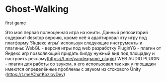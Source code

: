 # Ghost-Walking
first game

Это моя первая полноценная игра на юнити.
Данный репозиторий содержит desctop версию, кроме неё я адаптировал эту игру под платформу 'Яндекс игры' используя следующие инструменты и плагины:
WebGL - версия игры под web разработку
PluginYG - плагин от Яндекс игр позволяющий придать билду нужный вид под площадку и настроить рекламу(https://t.me/yandexgame_plugin)
WEB AUDIO PLUGIN - плагин для работы со звуком, я его использовал так как у площадки имеются определённые проблемы с звуком из стокового Unity (https://t.me/ChatKozlovDev)

